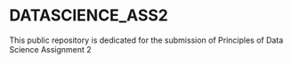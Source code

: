 # DATASCIENCE_ASS2

This public repository is dedicated for the submission of Principles of Data Science Assignment 2
